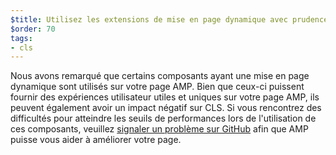 ```yaml
---
$title: Utilisez les extensions de mise en page dynamique avec prudence
$order: 70
tags:
- cls
---
```


Nous avons remarqué que certains composants ayant une mise en page dynamique sont utilisés sur votre page AMP. Bien que ceux-ci puissent fournir des expériences utilisateur utiles et uniques sur votre page AMP, ils peuvent également avoir un impact négatif sur CLS. Si vous rencontrez des difficultés pour atteindre les seuils de performances lors de l'utilisation de ces composants, veuillez [signaler un problème sur GitHub](https://github.com/ampproject/amphtml/issues/new?assignees=&labels=Type%3A+Page+experience&template=page-experience.md&title=Page+experience+issue) afin que AMP puisse vous aider à améliorer votre page.
